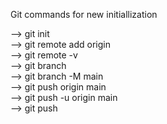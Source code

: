 Git commands for new initiallization

--> git init  
--> git remote add origin <link>  
--> git remote -v  
--> git branch  
--> git branch -M main  
--> git push origin main  
--> git push -u origin main  
--> git push <br>